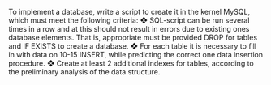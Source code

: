 To implement a database, write a script to create it in the kernel
MySQL, which must meet the following criteria:
❖ SQL-script can be run several times in a row and at
this should not result in errors due to existing ones
database elements. That is, appropriate must be provided
DROP for tables and IF EXISTS to create a database.
❖ For each table it is necessary to fill in with data on
10-15 INSERT, while predicting the correct one
data insertion procedure.
❖ Create at least 2 additional indexes for tables,
according to the preliminary analysis of the data structure.